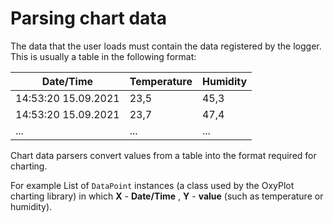 # Parsing chart data

The data that the user loads must contain the data registered by the logger. This is usually a table in the following
format:

| Date/Time           | Temperature | Humidity |
|---------------------|-------------|----------|
| 14:53:20 15.09.2021 | 23,5        | 45,3     |
| 14:53:20 15.09.2021 | 23,7        | 47,4     |
| ...                 | ...         | ...      |

Chart data parsers convert values from a table into the format required for charting.

For example List of `DataPoint` instances (a class used by the OxyPlot charting library) in which **X** - **Date/Time**
, **Y** -
**value** (such as temperature or humidity).